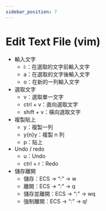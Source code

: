 ```yaml
---
sidebar_position: 7
---
```


# Edit Text File (vim)

- 輸入文字
    - i:：在選取的文字前輸入文字
    - a：在選取的文字後輸入文字
    - o：在新的一列輸入文字
- 選取文字
    - v：選取單一文字
    - ctrl + v：直向選取文字
    - shift + v：橫向選取文字
- 複製貼上
    - y：複製一列
    - y{n}y：複製 n 列
    - p：貼上
- Undo / redo
    - u：Undo
    - ctrl + r：Redo
- 儲存離開
    - 儲存：ECS → “:” → w
    - 離開：ECS → “:” → q
    - 儲存並離開：ECS → “:” → wq
    - 強制離開：ECS → “:” → q!
